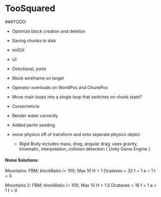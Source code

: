 # TooSquared

###TODO: 
 * Optimize block creation and deletion
 * Saving chunks to disk
 * imGUI
 * UI

 * Directional, point
 * Block wireframe on target
 * Operator overloads on WorldPos and ChunkPos
 * Move main loops into a single loop that switches on chunk state?
 * Curser/reticle
 * Render water correctly
 * Added perlin seeding
 * move physics off of transform and onto seperate physics object
	* Rigid Body includes mass, drag, angular drag, uses gravity, kinematic, interpolation, collision detection { Unity Game Engine }







#### Noise Solutions:
Mountains:
FBM;
blockRatio /= 100;
Max 10
H = 1
Ocataves = 32
f = 1
a = 1
t = 0

Mountains 2:
FBM;
blockRatio /= 100;
Max 10
H = 1.5
Ocataves = 16
f = 1
a = 1
t = 0
